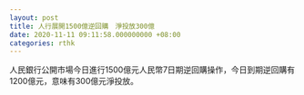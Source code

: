 ```yaml
---
layout: post
title: 人行展開1500億逆回購　淨投放300億
date: 2020-11-11 09:11:58.000000000 +08:00
categories: rthk
---
```


人民銀行公開市場今日進行1500億元人民幣7日期逆回購操作，今日到期逆回購有1200億元，意味有300億元淨投放。

